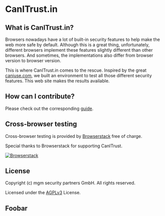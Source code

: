 # CanITrust.in

## What is CanITrust.in?
Browsers nowadays have a lot of built-in security features to help make the web more safe by default. Although this is a great thing, unfortunately, different browsers implement these features slightly different than other browsers. And sometimes, the implementations also differ from browser version to browser version.

This is where CanITrust.in comes to the rescue. Inspired by the great [caniuse.com](https://caniuse.com), we built an environment to test all those different security features. This web site makes the results available.

## How can I contribute?
Please check out the corresponding [guide](https://github.com/canitrust/backend/wiki/How-to-contribute).

## Cross-browser testing
Cross-browser testing is provided by [Browserstack](https://www.browserstack.com/) free of charge.

Special thanks to Browserstack for supporting CanITrust.

[![Browserstack](http://wallpapers-for-ipad.com/fullpage/imgs3/logos/browserstack3.png)](https://www.browserstack.com/)

## License

Copyright (c) mgm security partners GmbH. All rights reserved.

Licensed under the [AGPLv3](LICENSE.md) License.

## Foobar
